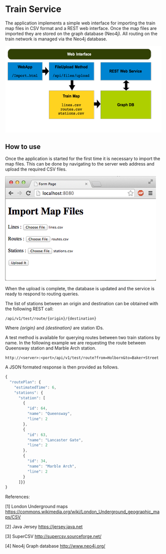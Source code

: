Train Service
=============

The application implements a simple web interface for importing the train map files in CSV format and a REST web interface. Once the map files are imported they are stored on the graph database (Neo4j). All routing on the train network is managed via the Neo4j database.

![alt text](https://github.com/momenso/codechallenge/raw/graphdb/images/diagram.png "Overview Diagram")

How to use
----------

Once the application is started for the first time it is necessary to import the map files. This can be done by navigating to the server web address and upload the required CSV files.

![alt text](https://github.com/momenso/codechallenge/raw/graphdb/images/uploadform.png "Upload Form")

When the upload is complete, the database is updated and the service is ready to respond to routing queries.

The list of stations between an origin and destination can be obtained with the following REST call:
```
/api/v1/test/route/{origin}/{destination}
```
Where _{origin}_ and _{destination}_ are station IDs.

A test method is available for querying routes between two train stations by name. In the following example we are requesting the route between Queensway station and Marble Arch station.
```
http://<server>:<port>/api/v1/test/route?from=Holborn&to=Baker+Street
```
A JSON formated response is then provided as follows.
```javascript
{
  "routePlan": {
    "estimatedTime": 6,
    "stations": {
      "station": [
        {
          "id": 64,
          "name": "Queensway",
          "line": 2
        },
        {
          "id": 63,
          "name": "Lancaster Gate",
          "line": 2
        },
        {
          "id": 34,
          "name": "Marble Arch",
          "line": 2
        }
      ]}}
}
```

References:

[1] London Underground maps https://commons.wikimedia.org/wiki/London_Underground_geographic_maps/CSV

[2] Java Jersey https://jersey.java.net

[3] SuperCSV http://supercsv.sourceforge.net/

[4] Neo4j Graph database http://www.neo4j.org/
